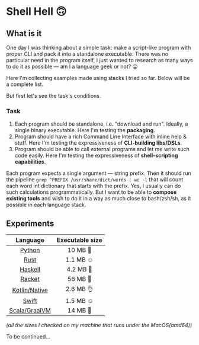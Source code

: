 # Shell Hell 🙃

## What is it

One day I was thinking about a simple task: make a script-like program with proper CLI and pack it into a standalone executable. There was no particular need in the program itself, I just wanted to research as many ways to do it as possible — am I a language geek or not? 😜

Here I'm collecting examples made using stacks I tried so far. Below will be a complete list.

But first let's see the task's conditions.

### Task

1. Each program should be standalone, i.e. "download and run". Ideally, a single binary executable. Here I'm testing the **packaging**.
2. Program should have a rich Command Line Interface with inline help & stuff. Here I'm testing the expressiveness of **CLI-building libs/DSLs**.
3. Program should be able to call external programs and let me write such code easily. Here I'm testing the expressiveness of **shell-scripting capabilities**.

Each program expects a single argument — string prefix. Then it should run the pipeline `grep ^PREFIX /usr/share/dict/words | wc -l` that will count each word int dictionary that starts with the prefix. Yes, I usually can do such calculations  programmatically. But I want to be able to **compose existing tools** and wish to do it in a way as much close to bash/zsh/sh, as it possible in each language stack.

## Experiments

| Language                   | Executable size |
|:--------------------------:|:---------------:|
| [Python](./python)         | 10 MB 🫤        |
| [Rust](./rust/)            | 1.1 MB ☺️        |
| [Haskell](./haskell/)      | 4.2 MB 🫣       |
| [Racket](./racket/)        | 56 MB 🙈        |
| [Kotlin/Native](./kotlin/) | 2.6 MB 👌       |
| [Swift](./swift/)          | 1.5 MB ☺️        |
| [Scala/GraalVM](./scala/)  | 14 MB 🫤        |

*(all the sizes I checked on my machine that runs under the MacOS(amd64))*

To be continued...
